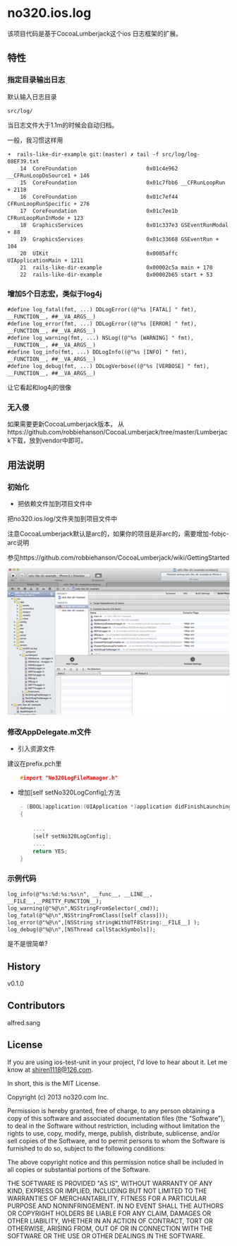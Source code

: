 

# no320.ios.log

该项目代码是基于CocoaLumberjack这个ios 日志框架的扩展。

## 特性

### 指定目录输出日志

默认输入日志目录

	src/log/

当日志文件大于1.1m的时候会自动归档。


一般，我习惯这样用

	➜  rails-like-dir-example git:(master) ✗ tail -f src/log/log-08EF39.txt 
		14  CoreFoundation                      0x01c4e962 __CFRunLoopDoSource1 + 146
		15  CoreFoundation                      0x01c7fbb6 __CFRunLoopRun + 2118
		16  CoreFoundation                      0x01c7ef44 CFRunLoopRunSpecific + 276
		17  CoreFoundation                      0x01c7ee1b CFRunLoopRunInMode + 123
		18  GraphicsServices                    0x01c337e3 GSEventRunModal + 88
		19  GraphicsServices                    0x01c33668 GSEventRun + 104
		20  UIKit                               0x0005affc UIApplicationMain + 1211
		21  rails-like-dir-example              0x00002c5a main + 170
		22  rails-like-dir-example              0x00002b65 start + 53

### 增加5个日志宏，类似于log4j


	#define log_fatal(fmt, ...) DDLogError((@"%s [FATAL] " fmt), __FUNCTION__, ##__VA_ARGS__)
	#define log_error(fmt, ...) DDLogError((@"%s [ERROR] " fmt), __FUNCTION__, ##__VA_ARGS__)
	#define log_warning(fmt, ...) NSLog((@"%s [WARNING] " fmt), __FUNCTION__, ##__VA_ARGS__)
	#define log_info(fmt, ...) DDLogInfo((@"%s [INFO] " fmt), __FUNCTION__, ##__VA_ARGS__)
	#define log_debug(fmt, ...) DDLogVerbose((@"%s [VERBOSE] " fmt), __FUNCTION__, ##__VA_ARGS__)

让它看起和log4j的很像


### 无入侵
如果需要更新CocoaLumberjack版本，
从https://github.com/robbiehanson/CocoaLumberjack/tree/master/Lumberjack下载，放到vendor中即可。


## 用法说明

	


### 初始化

 
- 把依赖文件加到项目文件中

把no320.ios.log/文件夹加到项目文件中

注意CocoaLumberjack默认是arc的，如果你的项目是非arc的，需要增加-fobjc-arc说明

参见https://github.com/robbiehanson/CocoaLumberjack/wiki/GettingStarted


![示例](pic_1.png)



### 修改AppDelegate.m文件


- 引入资源文件

建议在prefix.pch里


```c
	#import "No320LogFileManager.h"
```

- 增加[self setNo320LogConfig];方法

```c
	- (BOOL)application:(UIApplication *)application didFinishLaunchingWithOptions:(NSDictionary *)launchOptions
	{
      
	    ....
		[self setNo320LogConfig];
	    ....
	    return YES;
	}
```

### 示例代码


    log_info(@"%s:%d:%s:%s\n", __func__, __LINE__, __FILE__,__PRETTY_FUNCTION__);
    log_warning(@"%@\n",NSStringFromSelector(_cmd));
    log_fatal(@"%@\n",NSStringFromClass([self class]));
    log_error(@"%@\n",[NSString stringWithUTF8String:__FILE__] );
    log_debug(@"%@\n",[NSThread callStackSymbols]);


是不是很简单?


## History

v0.1.0

## Contributors

alfred.sang


## License

If you are using ios-test-unit in your project, I'd love to hear about it.  Let me 
know at shiren1118@126.com.

In short, this is the MIT License.

Copyright (c) 2013 no320.com Inc.

Permission is hereby granted, free of charge, to any person obtaining a copy
of this software and associated documentation files (the "Software"), to deal
in the Software without restriction, including without limitation the rights
to use, copy, modify, merge, publish, distribute, sublicense, and/or sell
copies of the Software, and to permit persons to whom the Software is
furnished to do so, subject to the following conditions:

The above copyright notice and this permission notice shall be included in
all copies or substantial portions of the Software.

THE SOFTWARE IS PROVIDED "AS IS", WITHOUT WARRANTY OF ANY KIND, EXPRESS OR
IMPLIED, INCLUDING BUT NOT LIMITED TO THE WARRANTIES OF MERCHANTABILITY,
FITNESS FOR A PARTICULAR PURPOSE AND NONINFRINGEMENT. IN NO EVENT SHALL THE
AUTHORS OR COPYRIGHT HOLDERS BE LIABLE FOR ANY CLAIM, DAMAGES OR OTHER
LIABILITY, WHETHER IN AN ACTION OF CONTRACT, TORT OR OTHERWISE, ARISING FROM,
OUT OF OR IN CONNECTION WITH THE SOFTWARE OR THE USE OR OTHER DEALINGS IN
THE SOFTWARE.
